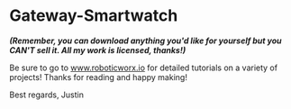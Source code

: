 # Gateway-Smartwatch

**_(Remember, you can download anything you'd like for yourself but you CAN'T sell it. All my work is licensed, thanks!)_**

Be sure to go to www.roboticworx.io for detailed tutorials on a variety of projects! 
Thanks for reading and happy making!

Best regards,
Justin
